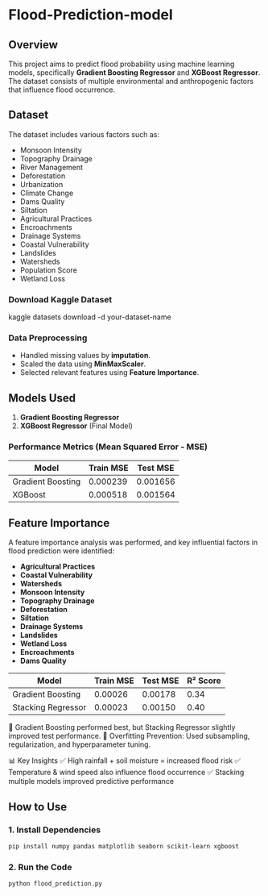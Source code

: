 # Flood-Prediction-model


## Overview
This project aims to predict flood probability using machine learning models, specifically **Gradient Boosting Regressor** and **XGBoost Regressor**. The dataset consists of multiple environmental and anthropogenic factors that influence flood occurrence.

## Dataset
The dataset includes various factors such as:
- Monsoon Intensity
- Topography Drainage
- River Management
- Deforestation
- Urbanization
- Climate Change
- Dams Quality
- Siltation
- Agricultural Practices
- Encroachments
- Drainage Systems
- Coastal Vulnerability
- Landslides
- Watersheds
- Population Score
- Wetland Loss

### Download Kaggle Dataset
kaggle datasets download -d your-dataset-name

### Data Preprocessing
- Handled missing values by **imputation**.
- Scaled the data using **MinMaxScaler**.
- Selected relevant features using **Feature Importance**.

## Models Used
1. **Gradient Boosting Regressor**
2. **XGBoost Regressor** (Final Model)

### Performance Metrics (Mean Squared Error - MSE)
| Model | Train MSE | Test MSE |
|--------|------------|-------------|
| Gradient Boosting | 0.000239 | 0.001656 |
| XGBoost | 0.000518 | 0.001564 |

## Feature Importance
A feature importance analysis was performed, and key influential factors in flood prediction were identified:
- **Agricultural Practices**
- **Coastal Vulnerability**
- **Watersheds**
- **Monsoon Intensity**
- **Topography Drainage**
- **Deforestation**
- **Siltation**
- **Drainage Systems**
- **Landslides**
- **Wetland Loss**
- **Encroachments**
- **Dams Quality**


Model            	| Train MSE	 | Test MSE |	R² Score
------------------|------------|---------|-----------|
Gradient Boosting	| 0.00026	   | 0.00178 | 0.34      |
Stacking Regressor | 0.00023	 | 0.00150 |0.40       |


🔹 Gradient Boosting performed best, but Stacking Regressor slightly improved test performance.
🔹 Overfitting Prevention: Used subsampling, regularization, and hyperparameter tuning.



📊 Key Insights
✅ High rainfall + soil moisture = increased flood risk
✅ Temperature & wind speed also influence flood occurrence
✅ Stacking multiple models improved predictive performance




## How to Use
### 1. Install Dependencies
```bash
pip install numpy pandas matplotlib seaborn scikit-learn xgboost
```

### 2. Run the Code
```python
python flood_prediction.py
```
